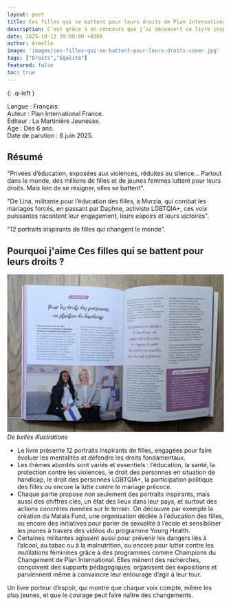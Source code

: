```yaml
---
layout: post
title: Ces filles qui se battent pour leurs droits de Plan International France.
description: C’est grâce à un concours que j’ai découvert ce livre inspirant, qui met en avant des filles courageuses ayant osé agir et défendre leurs droits et ceux des autres.
date: 2025-10-12 20:00:00 +0300
author: Armelle
image: 'images/ces-filles-qui-se-battent-pour-leurs-droits-cover.jpg'
tags: ["Droits","Egalité"]
featured: false
toc: true
---
```


{: .q-left }

Langue : Français.   
Auteur : Plan International France.  
Editeur : La Martinière Jeunesse.              
Age : Dès 6 ans.                            
Date de parution : 6 juin 2025.        

## Résumé

"Privées d’éducation, exposées aux violences, réduites au silence… Partout dans le monde, des millions de filles et de jeunes femmes luttent pour leurs droits. Mais loin de se résigner, elles se battent".

"De Lina, militante pour l’éducation des filles, à Murzia, qui combat les mariages forcés, en passant par Daphne, activiste LGBTQIA+, ces voix puissantes racontent leur engagement, leurs espoirs et leurs victoires".

"12 portraits inspirants de filles qui changent le monde".

## Pourquoi j'aime Ces filles qui se battent pour leurs droits ?

![De bellesillustrations](images/ces-filles-qui-se-battent-pour-leurs-droits-int.jpg)
*De belles illustrations*
- Le livre présente 12 portraits inspirants de filles, engagées pour faire évoluer les mentalités et défendre les droits fondamentaux.
- Les thèmes abordés sont variés et essentiels : l’éducation, la santé, la protection contre les violences, le droit des personnes en situation de handicap, le droit des personnes LGBTQIA+, la participation politique des filles ou encore la lutte contre le mariage précoce.
- Chaque partie propose non seulement des portraits inspirants, mais aussi des chiffres clés, un état des lieux dans leur pays, et surtout des actions concrètes menées sur le terrain. On découvre par exemple la création du Malala Fund, une organisation dédiée à l’éducation des filles, ou encore des initiatives pour parler de sexualité à l’école et sensibiliser les jeunes à travers des vidéos du programme Young Health.
- Certaines militantes agissent aussi pour prévenir les dangers liés à l’alcool, au tabac ou à la malnutrition, ou encore pour lutter contre les mutilations féminines grâce à des programmes comme Champions du Changement de Plan International. Elles mènent des recherches, conçoivent des supports pédagogiques, organisent des expositions et parviennent même à convaincre leur entourage d’agir à leur tour.

Un livre porteur d’espoir, qui montre que chaque voix compte, même les plus jeunes, et que le courage peut faire naître des changements.




